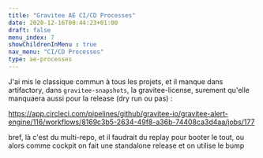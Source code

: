 ```yaml
---
title: "Gravitee AE CI/CD Processes"
date: 2020-12-16T00:44:23+01:00
draft: false
menu_index: 7
showChildrenInMenu : true
nav_menu: "CI/CD Processes"
type: ae-processes
---
```



J'ai mis le classique commun à tous les projets, et il manque dans artifactory, dans `gravitee-snapshots`,  la gravitee-license, surement qu'elle manquaera aussi pour la release (dry run ou pas) :

https://app.circleci.com/pipelines/github/gravitee-io/gravitee-alert-engine/116/workflows/8169c3b5-2634-49f8-a36b-74408ca3d4aa/jobs/177

bref, là c'est du multi-repo, et il faudrait du replay pour booter le tout, ou alors comme cockpit on fait une standalone release et on utilise le bump
